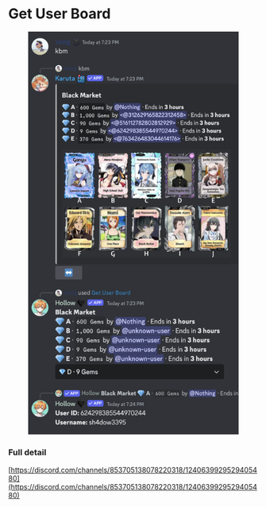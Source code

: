 # Get User Board

<figure><img src="../.gitbook/assets/image.png" alt=""><figcaption></figcaption></figure>

### Full detail

[https://discord.com/channels/853705138078220318/1240639929529405480](https://discord.com/channels/853705138078220318/1240639929529405480)
